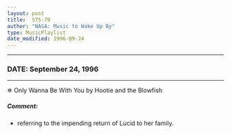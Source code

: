 ```yaml
---
layout: post
title:  STS-79
author: "NASA: Music to Wake Up By"
type: MusicPlaylist
date_modified: 1996-09-24
---
```


----
### DATE: September 24, 1996
----
✵ Only Wanna Be With You by Hootie and the Blowfish

##### Comment:
* referring to the impending return of Lucid to her family.
